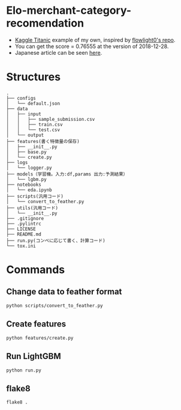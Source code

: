Elo-merchant-category-recomendation
===
- [Kaggle Titanic](https://www.kaggle.com/c/titanic) example of my own, inspired by [flowlight0's repo](https://github.com/flowlight0/talkingdata-adtracking-fraud-detection).
- You can get the score = 0.76555 at the version of 2018-12-28.
- Japanese article can be seen [here](https://upura.hatenablog.com/entry/2018/12/28/225234).

# Structures
```
.
├── configs
│   └── default.json
├── data
│   ├── input
│   │   ├── sample_submission.csv
│   │   ├── train.csv
│   │   └── test.csv
│   └── output
├── features(書く特徴量の保存)
│   ├── __init__.py
│   ├── base.py
│   └── create.py
├── logs
│   └── logger.py
├── models（学習機。入力:df,params 出力:予測結果）
│   └── lgbm.py
├── notebooks
│   └── eda.ipynb
├── scripts(汎用コード)
│   └── convert_to_feather.py
├── utils(汎用コード)
│   └── __init__.py
├── .gitignore
├── .pylintrc
├── LICENSE
├── README.md
├── run.py(コンペに応じて書く、計算コード)
└── tox.ini
```
# Commands

## Change data to feather format

```
python scripts/convert_to_feather.py
```

## Create features

```
python features/create.py
```

## Run LightGBM

```
python run.py
```

## flake8

```
flake8 .
```
